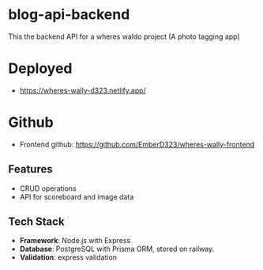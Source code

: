 # blog-api-backend

This the backend API for a wheres waldo project (A photo tagging app)

# Deployed
- https://wheres-wally-d323.netlify.app/
# Github
- Frontend github: https://github.com/EmberD323/wheres-wally-frontend

## Features

- CRUD operations
- API for scoreboard and image data

## Tech Stack

- **Framework**:  Node.js with Express
- **Database**: PostgreSQL with Prisma ORM, stored on railway.
- **Validation**: express validation



